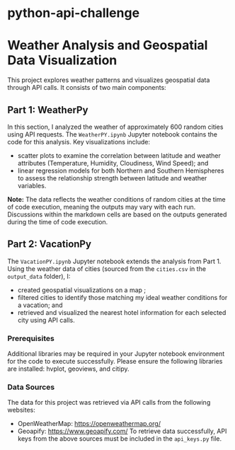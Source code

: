 # python-api-challenge

# Weather Analysis and Geospatial Data Visualization

This project explores weather patterns and visualizes geospatial data through API calls.  It consists of two main components:

## Part 1: WeatherPy
In this section, I analyzed the weather of approximately 600 random cities using API requests. The `WeatherPY.ipynb` Jupyter notebook contains the code for this analysis. Key visualizations include:
- scatter plots to examine the correlation between latitude and weather attributes (Temperature, Humidity, Cloudiness, Wind Speed); and
- linear regression models for both Northern and Southern Hemispheres to assess the relationship strength between latitude and weather variables.

**Note:** The data reflects the weather conditions of random cities at the time of code execution, meaning the outputs may vary with each run. Discussions within the markdown cells are based on the outputs generated during the time of code execution.

## Part 2: VacationPy
The `VacationPY.ipynb` Jupyter notebook extends the analysis from Part 1. Using the weather data of cities (sourced from the `cities.csv` in the `output_data` folder), I:
- created geospatial visualizations on a map ; 
- filtered cities to identify those matching my ideal weather conditions for a vacation; and
- retrieved and visualized the nearest hotel information for each selected city using API calls.

### Prerequisites
Additional libraries may be required in your Jupyter notebook environment for the code to execute successfully. Please ensure the following libraries are installed: hvplot, geoviews, and citipy.

### Data Sources
The data for this project was retrieved via API calls from the following websites:
- OpenWeatherMap: https://openweathermap.org/
- Geoapify: https://www.geoapify.com/
To retrieve data successfully, API keys from the above sources must be included in the `api_keys.py` file.


